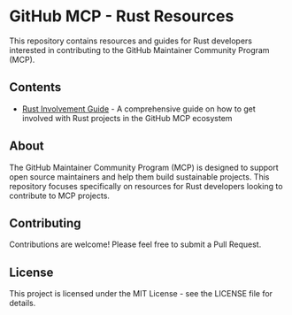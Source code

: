 # GitHub MCP - Rust Resources

This repository contains resources and guides for Rust developers interested in contributing to the GitHub Maintainer Community Program (MCP).

## Contents

- [Rust Involvement Guide](rust-involvement-guide.md) - A comprehensive guide on how to get involved with Rust projects in the GitHub MCP ecosystem

## About

The GitHub Maintainer Community Program (MCP) is designed to support open source maintainers and help them build sustainable projects. This repository focuses specifically on resources for Rust developers looking to contribute to MCP projects.

## Contributing

Contributions are welcome! Please feel free to submit a Pull Request.

## License

This project is licensed under the MIT License - see the LICENSE file for details.